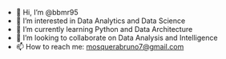 - 👋 Hi, I’m @bbmr95
- 👀 I’m interested in Data Analytics and Data Science
- 🌱 I’m currently learning Python and Data Architecture
- 💞️ I’m looking to collaborate on Data Analysis and Intelligence
- 📫 How to reach me: mosquerabruno7@gmail.com

<!---
bbmr95/bbmr95 is a ✨ special ✨ repository because its `README.md` (this file) appears on your GitHub profile.
You can click the Preview link to take a look at your changes.
--->
